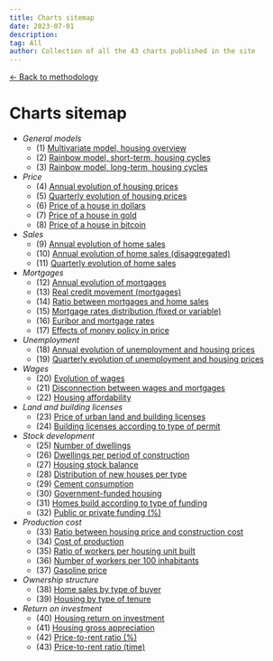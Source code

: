 ```yaml
---
title: Charts sitemap
date: 2023-07-01
description:
tag: All
author: Collection of all the 43 charts published in the site
---
```


<div class="meta-line"><a class="meta-back" href="/methodology#data-base-access">← Back to methodology</a></div>

# Charts sitemap

+ _General models_
  * (1) [Multivariate model, housing overview](/images/multivariate.png)
  * (2) [Rainbow model, short-term, housing cycles](/images/rainbow.png)
  * (3) [Rainbow model, long-term, housing cycles](/images/rainbowmax.png)
+ _Price_
  * (4) [Annual evolution of housing prices](/images/priceyearly.png)
  * (5) [Quarterly evolution of housing prices](/images/pricequarterly.png)
  * (6) [Price of a house in dollars](/images/housedollar.png)
  * (7) [Price of a house in gold](/images/housegold.png)
  * (8) [Price of a house in bitcoin](/images/housebitcoin.png)
+ _Sales_
  * (9) [Annual evolution of home sales](/images/salesyearly1.png)
  * (10) [Annual evolution of home sales (disaggregated)](/images/salesyearly2.png)
  * (11) [Quarterly evolution of home sales](/images/salesquarterly.png)
+ _Mortgages_
  * (12) [Annual evolution of mortgages](/images/credityearly.png)
  * (13) [Real credit movement (mortgages)](/images/creditmovement.png)
  * (14) [Ratio between mortgages and home sales](/images/creditratio.png)
  * (15) [Mortgage rates distribution (fixed or variable)](/images/typemortgage.png)
  * (16) [Euribor and mortgage rates](/images/euribor.png)
  * (17) [Effects of money policy in price](/images/pricemoneypolicy.png)
+ _Unemployment_
  * (18) [Annual evolution of unemployment and housing prices](/images/labor1.png)
  * (19) [Quarterly evolution of unemployment and housing prices](/images/labor2.png)
+ _Wages_
  * (20) [Evolution of wages](/images/wageyearly.png)
  * (21) [Disconnection between wages and mortgages](/images/wageratio.png)
  * (22) [Housing affordability](/images/wageaffordability.png)
+ _Land and building licenses_
  * (23) [Price of urban land and building licenses](/images/permitsland.png)
  * (24) [Building licenses according to type of permit](/images/permitstype.png)
+ _Stock development_
  * (25) [Number of dwellings](/images/stockyearly.png)
  * (26) [Dwellings per period of construction](/images/stockperiods.png)
  * (27) [Housing stock balance](/images/stockbalance.png)
  * (28) [Distribution of new houses per type](/images/typehouse.png)
  * (29) [Cement consumption](/images/cement.png)
  * (30) [Government-funded housing](/images/publichousing.png)
  * (31) [Homes build according to type of funding](/images/publicprivate.png)
  * (32) [Public or private funding (%)](/images/publicprivateper.png)
+ _Production cost_
  * (33) [Ratio between housing price and construction cost](/images/costratio.png)
  * (34) [Cost of production](/images/costchange.png)
  * (35) [Ratio of workers per housing unit built](/images/workersperunit.png)
  * (36) [Number of workers per 100 inhabitants](/images/employed100.png)
  * (37) [Gasoline price](/images/gasoline.png)
+ _Ownership structure_
  * (38) [Home sales by type of buyer](/images/buyer.png)
  * (39) [Housing by type of tenure](/images/tenure.png)
+ _Return on investment_
  * (40) [Housing return on investment](/images/roinet.png)
  * (41) [Housing gross appreciation](/images/roigross.png)
  * (42) [Price-to-rent ratio (%)](/images/rentratio.png)
  * (43) [Price-to-rent ratio (time)](/images/renttime.png)
